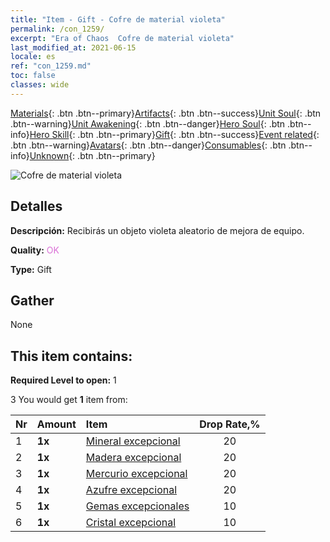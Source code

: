 ```yaml
---
title: "Item - Gift - Cofre de material violeta"
permalink: /con_1259/
excerpt: "Era of Chaos  Cofre de material violeta"
last_modified_at: 2021-06-15
locale: es
ref: "con_1259.md"
toc: false
classes: wide
---
```

 [Materials](/ItemsES/){: .btn .btn--primary}[Artifacts](/ItemsES/Artifacts/){: .btn .btn--success}[Unit Soul](/ItemsES/UnitSoul/){: .btn .btn--warning}[Unit Awakening](/ItemsES/UnitAwakening/){: .btn .btn--danger}[Hero Soul](/ItemsES/HeroSoul/){: .btn .btn--info}[Hero Skill](/ItemsES/HeroSkill/){: .btn .btn--primary}[Gift](/ItemsES/Gift/){: .btn .btn--success}[Event related](/ItemsES/Events/){: .btn .btn--warning}[Avatars](/ItemsES/Avatars/){: .btn .btn--danger}[Consumables](/ItemsES/Consumables/){: .btn .btn--info}[Unknown](/ItemsES/Unknown/){: .btn .btn--primary}

 ![Cofre de material violeta](/images/t/i_304002.png)

## Detalles
 **Descripción:** Recibirás un objeto violeta aleatorio de mejora de equipo.

 **Quality:** <span style="color: #DA70D6">OK</span>

 **Type:** Gift

## Gather

  None

## This item contains:

 **Required Level to open:** 1

 3 You would get **1** item  from:

  | Nr | Amount |     Item    | Drop Rate,% |
  |:---|:-------|:------------|:---------:|
  | 1 |  **1x** | [Mineral excepcional](/ItemsES/mat_33/) | 20 | 
  | 2 |  **1x** | [Madera excepcional](/ItemsES/mat_34/) | 20 | 
  | 3 |  **1x** | [Mercurio excepcional](/ItemsES/mat_35/) | 20 | 
  | 4 |  **1x** | [Azufre excepcional](/ItemsES/mat_36/) | 20 | 
  | 5 |  **1x** | [Gemas excepcionales](/ItemsES/mat_37/) | 10 | 
  | 6 |  **1x** | [Cristal excepcional](/ItemsES/mat_38/) | 10 | 
